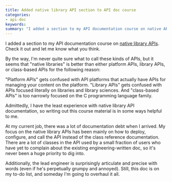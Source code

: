 ```yaml
---
title: Added native library API section to API doc course
categories:
- api-doc
keywords: 
summary: "I added a section to my API documentation course on native API documentation. This is an area I'm hoping to develop more expertise in."
---
```


I added a section to my API documentation course on [native library APIs](http://idratherbewriting.com/nativelibraryapis_overview/). Check it out and let me know what you think.

By the way, I'm never quite sure what to call these kinds of APIs, but it seems that "native libraries" is better than either platform APIs, library APIs, or class-based APIs for the following reason:

"Platform APIs" gets confused with API platforms that actually have APIs for managing your content on the  platform. "Library APIs" gets confused with APIs focused literally on libraries and library sciences. And "class-based APIs" is too narrowly focused on the C programming language family. 

Admittedly, I have the least experience with native library API documentation, so writing out this course material is in some ways helpful to me. 

At my current job, there was a lot of documentation debt when I arrived. My focus on the native library APIs has been mainly on how to deploy, configure, and call the API instead of the class reference documentation. There are a lot of classes in the API used by a small fraction of users who have yet to complain about the existing engineering-written doc, so it's never been a huge priority to dig into. 

Additionally, the lead engineer is surprisingly articulate and precise with words (even if he's perpetually grumpy and annoyed). Still, this doc is on my to-do list, and someday I'm going to overhaul it all.


